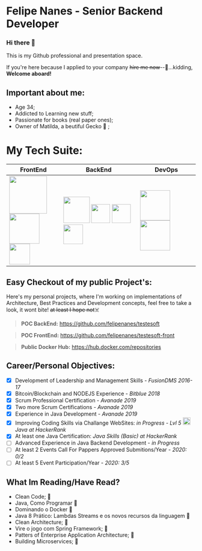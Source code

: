 # Felipe Nanes - Senior Backend Developer

### Hi there 👋 

This is my Github professional and presentation space.

If you're here because I applied to your company ~~hire me now~~--:money_mouth_face:...kidding, **Welcome aboard!**

## Important about me:
- Age 34;
- Addicted to Learning new stuff;
- Passionate for books (real paper ones);
- Owner of Matilda, a beutiful Gecko :lizard:	;

# My Tech Suite:

FrontEnd | BackEnd | DevOps
------------ | ------------- |-----------
<img src="https://upload.wikimedia.org/wikipedia/commons/thumb/1/10/CSS3_and_HTML5_logos_and_wordmarks.svg/791px-CSS3_and_HTML5_logos_and_wordmarks.svg.png" width="100"> <br> <img src="https://cdn.worldvectorlogo.com/logos/react.svg" width="80"> <img src="https://angular.io/assets/images/logos/angularjs/AngularJS-Shield.svg" width="55"> | <img src="https://img.icons8.com/color/452/spring-logo.png" width="70"> <img src="https://upload.wikimedia.org/wikipedia/commons/thumb/d/d9/Node.js_logo.svg/1200px-Node.js_logo.svg.png" height="50"> <img src="https://logodownload.org/wp-content/uploads/2016/10/php-logo-2.png" height="50"> <img src="https://upload.wikimedia.org/wikipedia/commons/1/17/Google-flutter-logo.png" height="52"> | <img src="https://cdn.iconscout.com/icon/free/png-512/docker-226091.png" height="80"> <img src="https://upload.wikimedia.org/wikipedia/commons/thumb/e/e9/Jenkins_logo.svg/1200px-Jenkins_logo.svg.png" height="80"> 

## Easy Checkout of my public Project's: ##

Here's my personal projects, where I'm working on implementations of Architecture, Best Practices and Development concepts, feel free to take a look, it wont bite!
~~at least I hope not~~:skull_and_crossbones:	

> **POC BackEnd:** https://github.com/felipenanes/testesoft

> **POC FrontEnd:** https://github.com/felipenanes/testesoft-front

> **Public Docker Hub:** https://hub.docker.com/repositories

## **Career/Personal Objectives:**
- [x] Development of Leadership and Management Skills - *FusionDMS 2016-17*
- [x] Bitcoin/Blockchain and NODEJS Experience - *Bitblue 2018*
- [x] Scrum Professional Certification - *Avanade 2019*
- [x] Two more Scrum Certifications - *Avanade 2019*
- [x] Experience in Java Development - *Avanade 2019*
- [x] Improving Coding Skills via Challange WebSites: *in Progress - Lvl 5 <img src="https://www.kindpng.com/picc/b/792/7929448.png" height="20"/>  Java at HackerRank* 
- [x] At least one Java Certification: *Java Skills (Basic) at HackerRank*
- [ ] Advanced Experience in Java Backend Development - *in Progress*
- [ ] At least 2 Events Call For Pappers Approved Submitions/Year - *2020: 0/2*
- [ ] At least 5 Event Participation/Year - *2020: 3/5*

## What Im Reading/Have Read?
- Clean Code; :blue_book:	
- Java, Como Programar :blue_book:	
- Dominando o Docker :blue_book:	
- Java 8 Prático: Lambdas Streams e os novos recursos da linguagem :open_book:	
- Clean Architecture; :open_book:	
- Vire o jogo com Spring Framework; :open_book:	
- Patters of Enterprise Application Architecture; :open_book:
- Building Microservices; :open_book:

